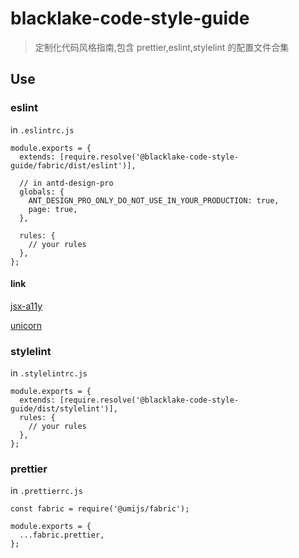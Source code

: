 # blacklake-code-style-guide

> 定制化代码风格指南,包含 prettier,eslint,stylelint 的配置文件合集

## Use

### eslint

in `.eslintrc.js`

```()
module.exports = {
  extends: [require.resolve('@blacklake-code-style-guide/fabric/dist/eslint')],

  // in antd-design-pro
  globals: {
    ANT_DESIGN_PRO_ONLY_DO_NOT_USE_IN_YOUR_PRODUCTION: true,
    page: true,
  },

  rules: {
    // your rules
  },
};
```

#### link

[jsx-a11y](https://www.npmjs.com/package/eslint-plugin-jsx-a11y)

[unicorn](https://www.npmjs.com/package/eslint-plugin-unicorn)

### stylelint

in `.stylelintrc.js`

```()
module.exports = {
  extends: [require.resolve('@blacklake-code-style-guide/dist/stylelint')],
  rules: {
    // your rules
  },
};
```

### prettier

in `.prettierrc.js`

```()
const fabric = require('@umijs/fabric');

module.exports = {
  ...fabric.prettier,
};
```
